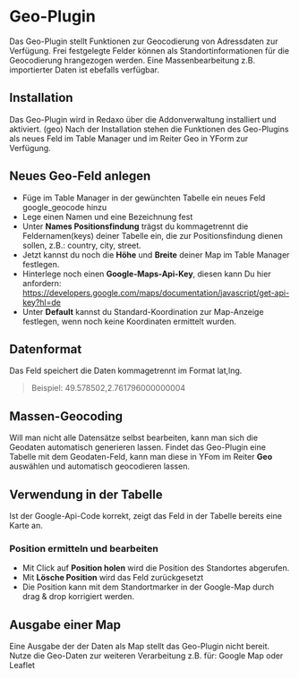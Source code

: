 # Geo-Plugin

Das Geo-Plugin stellt Funktionen zur Geocodierung von Adressdaten zur Verfügung. Frei festgelegte Felder können als Standortinformationen für die Geocodierung hrangezogen werden. Eine Massenbearbeitung z.B. importierter Daten ist ebefalls verfügbar. 

## Installation
Das Geo-Plugin wird in Redaxo über die Addonverwaltung installiert und aktiviert. (geo) 
Nach der Installation stehen die Funktionen des Geo-Plugins als neues Feld im Table Manager und im Reiter Geo in YForm zur Verfügung. 

## Neues Geo-Feld anlegen
- Füge im Table Manager in der gewünchten Tabelle ein neues Feld google_geocode hinzu
- Lege einen Namen und eine Bezeichnung fest
- Unter **Names Positionsfindung** trägst du kommagetrennt die Feldernamen(keys) deiner Tabelle ein, die zur Positionsfindung dienen sollen, z.B.: country, city, street. 
- Jetzt kannst du noch die **Höhe** und **Breite** deiner Map im Table Manager festlegen. 
- Hinterlege noch einen **Google-Maps-Api-Key**, diesen kann Du hier anfordern: https://developers.google.com/maps/documentation/javascript/get-api-key?hl=de
- Unter **Default** kannst du Standard-Koordination zur Map-Anzeige festlegen, wenn noch keine Koordinaten ermittelt wurden. 

## Datenformat
Das Feld speichert die Daten kommagetrennt im Format lat,lng.
  > Beispiel: 49.578502,2.761796000000004

## Massen-Geocoding 
Will man nicht alle Datensätze selbst bearbeiten, kann man sich die Geodaten automatisch generieren lassen. 
Findet das Geo-Plugin eine Tabelle mit dem Geodaten-Feld, kann man diese in YFom im Reiter **Geo** auswählen und automatisch geocodieren lassen. 

## Verwendung in der Tabelle
Ist der Google-Api-Code korrekt, zeigt das Feld in der Tabelle bereits eine Karte an. 

### Position ermitteln und bearbeiten
- Mit Click auf **Position holen** wird die Position des Standortes abgerufen. 
- Mit **Lösche Position** wird das Feld zurückgesetzt
- Die Position kann mit dem Standortmarker in der Google-Map durch drag & drop korrigiert werden. 

## Ausgabe einer Map
Eine Ausgabe der der Daten als Map stellt das Geo-Plugin nicht bereit. Nutze die Geo-Daten zur weiteren Verarbeitung  z.B. für: Google Map oder Leaflet
